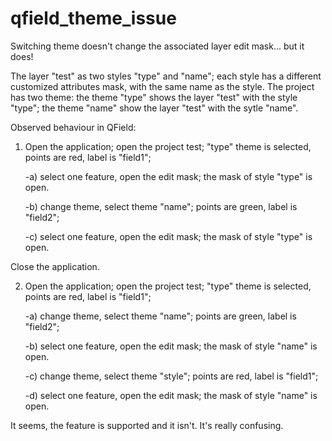 # qfield_theme_issue

Switching theme doesn't change the associated layer edit mask... but it does!

The layer "test" as two styles "type" and "name"; each style has a different customized
attributes mask, with the same name as the style. The project has two theme: the theme
"type" shows the layer "test" with the style "type"; the theme "name" show the layer "test"
with the sytle "name".

Observed behaviour in QField:

1) Open the application; open the project test; "type" theme is selected, points are red, label is "field1";

   -a) select one feature, open the edit mask; the mask of style "type" is open.

   -b) change theme, select theme "name"; points are green, label is "field2";

   -c) select one feature, open the edit mask; the mask of style "type" is open.

Close the application.

2) Open the application; open the project test; "type" theme is selected, points are red, label is "field1";

   -a) change theme, select theme "name"; points are green, label is "field2";

   -b) select one feature, open the edit mask; the mask of style "name" is open.

   -c) change theme, select theme "style"; points are red, label is "field1";

   -d) select one feature, open the edit mask; the mask of style "name" is open.

It seems, the feature is supported and it isn't. It's really confusing.
